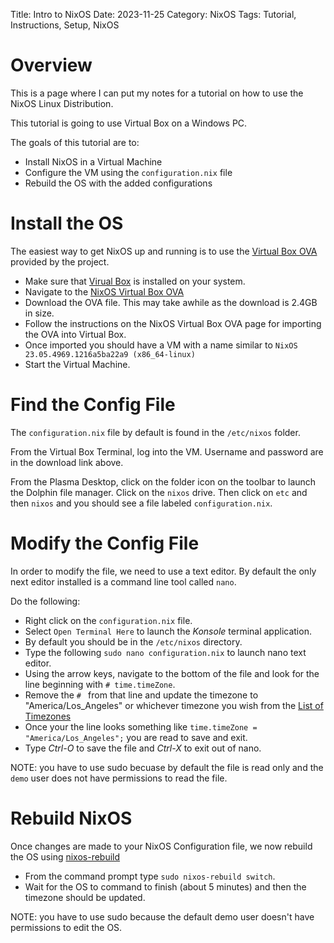 Title: Intro to NixOS 
Date: 2023-11-25
Category: NixOS 
Tags: Tutorial, Instructions, Setup, NixOS 

# Overview 
This is a page where I can put my notes for a tutorial on how to use the NixOS Linux Distribution.

This tutorial is going to use Virtual Box on a Windows PC.

The goals of this tutorial are to:
- Install NixOS in a Virtual Machine
- Configure the VM using the `configuration.nix` file
- Rebuild the OS with the added configurations

# Install the OS
The easiest way to get NixOS up and running is to use the [Virtual Box OVA](https://nixos.org/download#nixos-virtualbox) provided by the project.

- Make sure that [Virual Box](https://www.virtualbox.org/) is installed on your system.
- Navigate to the [NixOS Virtual Box OVA](https://nixos.org/download#nixos-virtualbox) 
- Download the OVA file.  This may take awhile as the download is 2.4GB in size.
- Follow the instructions on the NixOS Virtual Box OVA page for importing the OVA into Virtual Box.
- Once imported you should have a VM with a name similar to `NixOS 23.05.4969.1216a5ba22a9 (x86_64-linux)`
- Start the Virtual Machine.

# Find the Config File
The `configuration.nix` file by default is found in the `/etc/nixos` folder.

From the Virtual Box Terminal, log into the VM.  Username and password are in the download link above.

From the Plasma Desktop, click on the folder icon on the toolbar to launch the Dolphin file manager.  Click on the `nixos` drive.  Then click on `etc` and then `nixos` and you should see a file labeled `configuration.nix`.

# Modify the Config File
In order to modify the file, we need to use a text editor.  By default the only next editor installed is a command line tool called `nano`.

Do the following:

- Right click on the `configuration.nix` file.
- Select `Open Terminal Here` to launch the *Konsole* terminal application.
- By default you should be in the `/etc/nixos` directory.
- Type the following `sudo nano configuration.nix` to launch nano text editor.
- Using the arrow keys, navigate to the bottom of the file and look for the line beginning with `# time.timeZone`.
- Remove the `# ` from that line and update the timezone to "America/Los_Angeles" or whichever timezone you wish from the [List of Timezones](https://en.wikipedia.org/wiki/List_of_tz_database_time_zones)
- Once your the line looks something like `time.timeZone = "America/Los_Angeles";` you are read to save and exit.
- Type *Ctrl-O* to save the file and *Ctrl-X* to exit out of nano.


NOTE: you have to use sudo becuase by default the file is read only and the `demo` user does not have permissions to read the file.


# Rebuild NixOS
Once changes are made to your NixOS Configuration file, we now rebuild the OS using [nixos-rebuild](https://nixos.wiki/wiki/Nixos-rebuild)

- From the command prompt type `sudo nixos-rebuild switch`.
- Wait for the OS to command to finish (about 5 minutes) and then the timezone should be updated.

NOTE:  you have to use sudo because the default demo user doesn't have permissions to edit the OS.